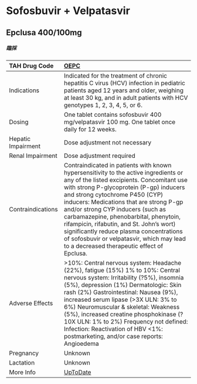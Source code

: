 # Sofosbuvir + Velpatasvir

## Epclusa 400/100mg

##### 臨採

| TAH Drug Code      | [OEPC](https://www.tahsda.org.tw/drugs/hissearch.php?drug_code=OEPC)                                                                                                                                                                                                                                                                                                                                                                                                                                                     |
|:-------------------|:-------------------------------------------------------------------------------------------------------------------------------------------------------------------------------------------------------------------------------------------------------------------------------------------------------------------------------------------------------------------------------------------------------------------------------------------------------------------------------------------------------------------------|
| Indications        | Indicated for the treatment of chronic hepatitis C virus (HCV) infection in pediatric patients aged 12 years and older, weighing at least 30 kg, and in adult patients with HCV genotypes 1, 2, 3, 4, 5, or 6.                                                                                                                                                                                                                                                                                                           |
| Dosing             | One tablet contains sofosbuvir 400 mg/velpatasvir 100 mg. One tablet once daily for 12 weeks.                                                                                                                                                                                                                                                                                                                                                                                                                            |
| Hepatic Impairment | Dose adjustment not necessary                                                                                                                                                                                                                                                                                                                                                                                                                                                                                            |
| Renal Impairment   | Dose adjustment required                                                                                                                                                                                                                                                                                                                                                                                                                                                                                                 |
| Contraindications  | Contraindicated in patients with known hypersensitivity to the active ingredients or any of the listed excipients. Concomitant use with strong P-glycoprotein (P-gp) inducers and strong cytochrome P450 (CYP) inducers: Medications that are strong P-gp and/or strong CYP inducers (such as carbamazepine, phenobarbital, phenytoin, rifampicin, rifabutin, and St. John’s wort) significantly reduce plasma concentrations of sofosbuvir or velpatasvir, which may lead to a decreased therapeutic effect of Epclusa. |
| Adverse Effects    | >10%: Central nervous system: Headache (22%), fatigue (15%) 1% to 10%: Central nervous system: Irritability (?5%), insomnia (5%), depression (1%) Dermatologic: Skin rash (2%) Gastrointestinal: Nausea (9%), increased serum lipase (>3X ULN: 3% to 6%) Neuromuscular & skeletal: Weakness (5%), increased creatine phosphokinase (?10X ULN: 1% to 2%) Frequency not defined: Infection: Reactivation of HBV <1%: postmarketing, and/or case reports: Angioedema                                                        |
| Pregnancy          | Unknown                                                                                                                                                                                                                                                                                                                                                                                                                                                                                                                  |
| Lactation          | Unknown                                                                                                                                                                                                                                                                                                                                                                                                                                                                                                                  |
| More Info          | [UpToDate](https://www.uptodate.com/contents/sofosbuvir-and-velpatasvir-drug-information)                                                                                                                                                                                                                                                                                                                                                                                                                                |

